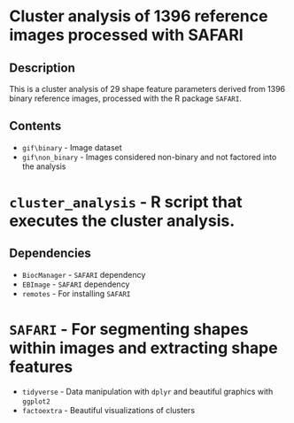 # Cluster analysis of 1396 reference images processed with SAFARI

## Description
This is a cluster analysis of 29 shape feature parameters derived from 1396 binary reference images, processed with the R package `SAFARI`.

## Contents
* `gif\binary` - Image dataset
* `gif\non_binary` - Images considered non-binary and not factored into the analysis
# `cluster_analysis` - R script that executes the cluster analysis.

## Dependencies
* `BiocManager` - `SAFARI` dependency
* `EBImage` - `SAFARI` dependency
* `remotes` - For installing `SAFARI`
# `SAFARI` - For segmenting shapes within images and extracting shape features
* `tidyverse` - Data manipulation with `dplyr` and beautiful graphics with `ggplot2`
* `factoextra` - Beautiful visualizations of clusters